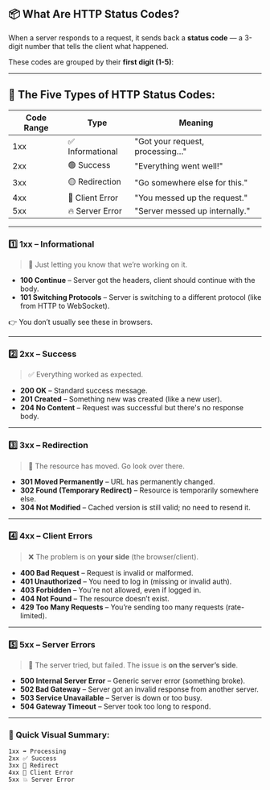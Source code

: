 ## 📦 What Are HTTP Status Codes?
When a server responds to a request, it sends back a **status code** — a 3-digit number that tells the client what happened.

These codes are grouped by their **first digit (1-5)**:

---

## 🔢 The Five Types of HTTP Status Codes:

| Code Range | Type                    | Meaning                             |
|------------|-------------------------|-------------------------------------|
| 1xx        | ✅ Informational         | "Got your request, processing…"     |
| 2xx        | 🟢 Success               | "Everything went well!"             |
| 3xx        | 🟡 Redirection           | "Go somewhere else for this."       |
| 4xx        | 🔴 Client Error          | "You messed up the request."        |
| 5xx        | 🔥 Server Error          | "Server messed up internally."      |

---

### 1️⃣ **1xx – Informational**
> 👋 Just letting you know that we’re working on it.

- **100 Continue** – Server got the headers, client should continue with the body.
- **101 Switching Protocols** – Server is switching to a different protocol (like from HTTP to WebSocket).

👉 You don’t usually see these in browsers.

---

### 2️⃣ **2xx – Success**
> ✅ Everything worked as expected.

- **200 OK** – Standard success message.
- **201 Created** – Something new was created (like a new user).
- **204 No Content** – Request was successful but there's no response body.

---

### 3️⃣ **3xx – Redirection**
> 🔄 The resource has moved. Go look over there.

- **301 Moved Permanently** – URL has permanently changed.
- **302 Found (Temporary Redirect)** – Resource is temporarily somewhere else.
- **304 Not Modified** – Cached version is still valid; no need to resend it.

---

### 4️⃣ **4xx – Client Errors**
> ❌ The problem is on **your side** (the browser/client).

- **400 Bad Request** – Request is invalid or malformed.
- **401 Unauthorized** – You need to log in (missing or invalid auth).
- **403 Forbidden** – You're not allowed, even if logged in.
- **404 Not Found** – The resource doesn’t exist.
- **429 Too Many Requests** – You’re sending too many requests (rate-limited).

---

### 5️⃣ **5xx – Server Errors**
> 🧨 The server tried, but failed. The issue is **on the server’s side**.

- **500 Internal Server Error** – Generic server error (something broke).
- **502 Bad Gateway** – Server got an invalid response from another server.
- **503 Service Unavailable** – Server is down or too busy.
- **504 Gateway Timeout** – Server took too long to respond.

---

### 🎯 Quick Visual Summary:

```plaintext
1xx ➡️ Processing  
2xx ✅ Success  
3xx 🔁 Redirect  
4xx 🚫 Client Error  
5xx 💥 Server Error
```
